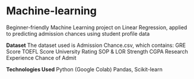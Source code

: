 # Machine-learning
Beginner-friendly Machine Learning project on Linear Regression, applied to predicting admission chances using student profile data

**Dataset**
The dataset used is Admission Chance.csv, which contains:
GRE Score
TOEFL Score
University Rating
SOP & LOR Strength
CGPA
Research Experience
Chance of Admit

**Technologies Used**
Python (Google Colab)
Pandas, 
Scikit-learn
